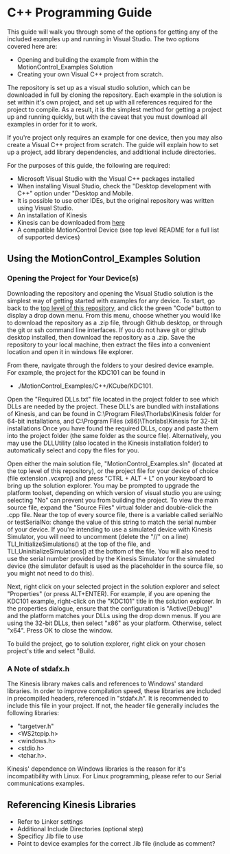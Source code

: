 # C++ Programming Guide

This guide will walk you through some of the options for getting any of the included examples up and running in Visual Studio. The two options covered here are:

 - Opening and building the example from within the MotionControl_Examples Solution
 - Creating your own Visual C++ project from scratch.

The repository is set up as a visual studio solution, which can be downloaded in full by cloning the repository.
Each example in the solution is set within it's own project, and set up with all references required for the project to compile.
As a result, it is the simplest method for getting a project up and running quickly, but with the caveat that you must download all examples in order for it to work.  

If you're project only requires an example for one device, then you may also create a Visual C++ project from scratch.
The guide will explain how to set up a project, add library dependencies, and additional include directories.

For the purposes of this guide, the following are required:


  - Microsoft Visual Studio with the Visual C++ packages installed
   - When installing Visual Studio, check the "Desktop development with C++" option under "Desktop and Mobile. 
   - It is possible to use other IDEs, but the original repository was written using Visual Studio.
  - An installation of Kinesis    
   - Kinesis can be downloaded from [here](https://www.thorlabs.com/software_pages/ViewSoftwarePage.cfm?Code=Motion_Control&viewtab=0)
  - A compatible MotionControl Device (see top level README for a full list of supported devices)
 

## Using the MotionControl_Examples Solution


### Opening the Project for Your Device(s)

Downloading the repository and opening the Visual Studio solution is the simplest way of getting started with examples for any device.
To start, go back to the [top level of this repository](https://github.com/Thorlabs/MotionControl_Examples), and click the green "Code" button to display a drop down menu.
From this menu, choose whether you would like to download the repository as a .zip file, through Github desktop, or through the git or ssh command line interfaces.
If you do not have git or github desktop installed, then download the repository as a .zip.
Save the repository to your local machine, then extract the files into a convenient location and open it in windows file explorer.

From there, navigate through the folders to your desired device example.
For example, the project for the KDC101 can be found in 
 - ./MotionControl_Examples/C++/KCube/KDC101.   

Open the "Required DLLs.txt" file located in the project folder to see which DLLs are needed by the project.
These DLL's are bundled with installations of Kinesis, and can be found in C:\Program Files\Thorlabs\Kinesis folder for 64-bit installations, and C:\Program Files (x86)\Thorlabs\Kinesis for 32-bit installations
Once you have found the required DLLs, copy and paste them into the project folder (the same folder as the source file).
Alternatively, you may use the DLLUtility (also located in the Kinesis installation folder) to automatically select and copy the files for you.

Open either the main solution file, "MotionControl_Examples.sln" (located at the top level of this repository), or the project file for your device of choice (file extension .vcxproj)
and press "CTRL + ALT + L" on your keyboard to bring up the solution explorer.
You may be prompted to upgrade the platform toolset, depending on which version of visual studio you are using; selecting "No" can prevent you from building the project.
To view the main source file, expand the "Source Files" virtual folder and double-click the .cpp file.
Near the top of every source file, there is a variable called serialNo or testSerialNo: change the value of this string to match the serial number of your device.
If you're intending to use a simulated device with Kinesis Simulator, you will need to uncomment (delete the "//" on a line) TLI_InitializeSimulations() at the top of the file, and
TLI_UninitializeSimulations() at the bottom of the file.
You will also need to use the serial number provided by the Kinesis Simulator for the simulated device (the simulator default is used as the placeholder in the source file, so you might not need to do this).

Next, right click on your selected project in the solution explorer and select "Properties" (or press ALT+ENTER).
For example, if you are opening the KDC101 example, right-click on the "KDC101" title in the solution explorer.
In the properties dialogue, ensure that the configuration is "Active(Debug)" and the platform matches your DLLs using the drop down menus.
If you are using the 32-bit DLLs, then select "x86" as your platform. Otherwise, select "x64".
Press OK to close the window.  

To build the project, go to solution explorer, right click on your chosen project's title and select "Build.


### A Note of stdafx.h

The Kinesis library makes calls and references to Windows' standard libraries. In order to improve compilation speed, these libraries are included in precompiled headers, referenced in "stdafx.h".
It is recommended to include this file in your project. If not, the header file generally includes the following libraries:

  - "targetver.h"
  - <WS2tcpip.h>
  - <windows.h>
  - <stdio.h>
  - <tchar.h>.

Kinesis' dependence on Windows libraries is the reason for it's incompatibility with Linux. For Linux programming, please refer to our Serial communications examples.

## Referencing Kinesis Libraries

  - Refer to Linker settings
  - Additional Include Directories (optional step)
  - Specificy .lib file to use
  - Point to device examples for the correct .lib file (include as comment?
